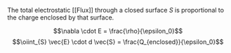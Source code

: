 The total electrostatic [[Flux]] through a closed surface $S$ is proportional to the charge enclosed by that surface.

$$\nabla \cdot E = \frac{\rho}{\epsilon_0}$$
$$\oiint_{S} \vec{E} \cdot d \vec{S} = \frac{Q_{enclosed}}{\epsilon_0}$$